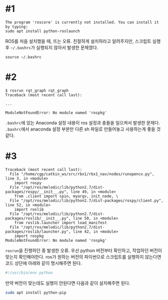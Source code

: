 # #1
```
The program 'roscore' is currently not installed. You can install it by typing:
sudo apt install python-roslaunch
```
ROS를 처음 설치했을 때, 뜨는 오류. 친절하게 설치하라고 알려주지만, 스크립트 실행 후 `~/.bashrc`가 실행되지 않아서 발생한 문제였다.
```
source ~/.bashrc
```

# #2
```
$ rosrun rqt_graph rqt_graph
Traceback (most recent call last):

...

ModuleNotFoundError: No module named 'rospkg'
```
`.bashrc`에 있는 Anaconda 설정 내용이 ros 설정과 충돌을 일으켜서 발생한 문제다. `.bashrc`에서 anaconda 설정 부분만 다른 sh 파일로 만들어놓고 사용하는게 좋을 것 같다.

# #3
```
Traceback (most recent call last):
  File "/home/cgp/catkin_ws/src/rbx1/rbx1_nav/nodes/runopencv.py", line 3, in <module>
    import rospy
  File "/opt/ros/melodic/lib/python2.7/dist-packages/rospy/__init__.py", line 49, in <module>
    from .client import spin, myargv, init_node, \
  File "/opt/ros/melodic/lib/python2.7/dist-packages/rospy/client.py", line 52, in <module>
    import roslib
  File "/opt/ros/melodic/lib/python2.7/dist-packages/roslib/__init__.py", line 50, in <module>
    from roslib.launcher import load_manifest
  File "/opt/ros/melodic/lib/python2.7/dist-packages/roslib/launcher.py", line 42, in <module>
    import rospkg
ModuleNotFoundError: No module named 'rospkg'
```
`rosrun`을 진행하던 중 발생한 오류. 우선 python 버전부터 확인하고, 작업하던 버전이 맞는지 확인해야한다. ros가 원하는 버전의 파이썬으로 스크립트를 실행하지 않는다면 코드 상단에 아래와 같이 명시해주면 된다.
``` python
#!/usr/bin/env python
```

만약 버전이 맞는데도 실행이 안된다면 다음과 같이 설치해주면 된다.
``` bash
sudo apt install python-pip
```